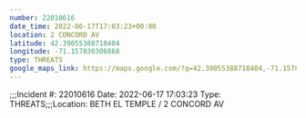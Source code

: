 ```yaml
---
number: 22010616
date_time: 2022-06-17T17:03:23+00:00
location: 2 CONCORD AV
latitude: 42.39055388718404
longitude: -71.157830306868
type: THREATS
google_maps_link: https://maps.google.com/?q=42.39055388718404,-71.157830306868
---
```


;;;Incident #: 22010616  Date: 2022-06-17 17:03:23   Type: THREATS;;;Location: BETH EL TEMPLE / 2 CONCORD AV
